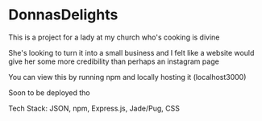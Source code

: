 # DonnasDelights
This is a project for a lady at my church who's cooking is divine

She's looking to turn it into a small business and I felt like a website would give her some more credibility than perhaps an instagram page  

You can view this by running npm and locally hosting it (localhost3000)

Soon to be deployed tho

Tech Stack: JSON, npm, Express.js, Jade/Pug, CSS
